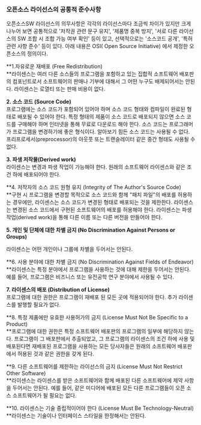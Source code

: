 ### 오픈소스 라이선스의 공통적 준수사항

오픈소스SW 라이선스의 의무사항은 각각의 라이선스마다 조금씩 차이가 있지만 크게 나누어 보면 공통적으로 '저작권 관련 문구 유지', '제품명 중복 방지', '서로 다른 라이선스의 SW 조합 시 조합 가능 여부 확인' 등이 있고, 선택적으로는 '소스코드 공개', '특허관련 사항 준수' 등이 있다. 아래 내용은 OSI\( Open Source Initiative\) 에서 제정한 오픈소스의 정의이다.

**1.자유로운 재배포 \(Free Redistribution\)  
**라이센스는 여러 다른 소스들의 프로그램을 포함하고 있는 집합적 소프트웨어 배포판의 컴포넌트로서 소프트웨어의 판매나 기부에 대해서 그 어떤 누구도 배제되어서는 안된다. 라이센스는 로열티 또는 판매 비용이 없다.

**2. 소스 코드 \(Source Code\)**  
프로그램에는 소스 코드가 포함되어 있어야 하며 소스 코드 형태와 컴파일이 완료된 형태로 배포될 수 있어야 한다. 특정 형태의 제품이 소스 코드로 배포되지 않으면 소스 코드를 구매해야 하며 인터넷을 통해 무료로 다운로드 해야 한다. 소스 코드는 프로그래머가 프로그램을 변경하기에 좋은 형식이다. 알아보기 힘든 소스 코드는 사용될 수 없다. 프리프로세서\(preprocessor\)의 아웃풋 또는 트랜슬레이터 같은 중간 형태도 사용될 수 없다.

**3. 파생 저작물\(Derived work\)**  
라이센스는 변경과 파생 작업이 가능해야 한다. 원래의 소프트웨어 라이센스와 같은 조건 하에 배포되어야 한다.

**4. 저작자의 소스 코드 원형 유지 \(Integrity of The Author's Source Code\)  
**구현 시 프로그램을 변경할 목적으로 소스 코드와 함께 "패치 파일"의 배포를 허용하는 경우에만, 라이센스는 소스 코드가 변경된 형태로 배포되는 것을 제한한다. 라이센스는 변경된 소스 코드에서 구현된 소프트웨어의 배포를 허용해야 한다. 라이센스는 파생 작업\(derived work\)을 통해 다른 이름 또는 다른 버전을 만들어야 한다.

**5. 개인 및 단체에 대한 차별 금지 \(No Discrimination Against Persons or Groups\)**

라이센스는 어떤 개인이나 그룹에 차별을 두어서는 안된다.

**6. 사용 분야에 대한 차별 금지 \(No Discrimination Against Fields of Endeavor\)  
**라이센스는 특정 분야에서 프로그램을 사용하는 것에 대해 제한을 두어서는 안된다. 예를 들어, 프로그램은 비즈니스 또는 유전공학 연구 분야에서 사용될 수 있다.

**7. 라이센스의 배포 \(Distribution of License\)**  
프로그램에 대한 권한은 프로그램이 재배포 된 모든 곳에 적용되어야 한다. 추가 라이센스를 발행할 필요가 없다.

**8. 특정 제품에만 유효한 사용허가의 금지 \(License Must Not Be Specific to a Product\)  
**프로그램에 대한 권한은 특정 소프트웨어 배포판의 프로그램의 일부에 해당하지 않는다. 프로그램이 그 배포판에서 추출되었고, 그 프로그램의 라이센스의 조건 하에 사용 및 배포된다면 재배포된 프로그램을 사용하는 모든 당사자들은 원래의 소프트웨어 배포판에서 허용된 것과 같은 권한을 갖게 된다.

**9. 다른 소프트웨어를 제한하는 라이선스의 금지 \(License Must Not Restrict Other Software\)  
**라이센스는 라이센스를 받은 소프트웨어와 함께 배포된 다른 소프트웨어에 제약 사항을 두어서는 안된다. 예를 들어, 같은 미디어에 배포된 모든 다른 프로그램들이 오픈 소스 소프트웨어가 될 필요는 없다.

**10. 라이센스는 기술 중립적이어야 한다 \(License Must Be Technology-Neutral\)  
**라이센스는 기술이나 인터페이스 스타일을 한정해서는 안된다.

